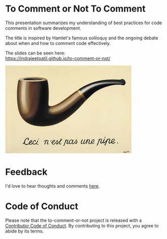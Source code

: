 # To Comment or Not To Comment

This presentation summarizes my understanding of best practices for code comments in software development.

The title is inspired by Hamlet's famous soliloquy and the ongoing debate about when and how to comment code effectively.

The slides can be seen here:<br>
<https://indrajeetpatil.github.io/to-comment-or-not/>

<a href="https://indrajeetpatil.github.io/to-comment-or-not/" target="_blank">
<img src="media/pipe.jpg" alt="introductory slide" width="400"/>
</a>

# Feedback

I'd love to hear thoughts and comments [here](https://github.com/IndrajeetPatil/to-comment-or-not/issues).

# Code of Conduct

Please note that the to-comment-or-not project is released with a [Contributor Code of Conduct](https://contributor-covenant.org/version/2/1/CODE_OF_CONDUCT.html). By contributing to this project, you agree to abide by its terms.
